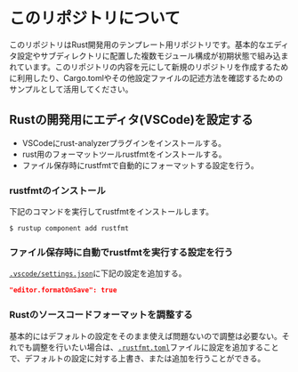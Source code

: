 # このリポジトリについて

このリポジトリはRust開発用のテンプレート用リポジトリです。基本的なエディタ設定やサブディレクトリに配置した複数モジュール構成が初期状態で組み込まれています。このリポジトリの内容を元にして新規のリポジトリを作成するために利用したり、Cargo.tomlやその他設定ファイルの記述方法を確認するためのサンプルとして活用してください。

## Rustの開発用にエディタ(VSCode)を設定する

- VSCodeにrust-analyzerプラグインをインストールする。
- rust用のフォーマットツールrustfmtをインストールする。
- ファイル保存時にrustfmtで自動的にフォーマットする設定を行う。

### rustfmtのインストール

下記のコマンドを実行してrustfmtをインストールします。

```
$ rustup component add rustfmt
```

### ファイル保存時に自動でrustfmtを実行する設定を行う

[`.vscode/settings.json`](.vscode/settings.json)に下記の設定を追加する。

```json
"editor.formatOnSave": true
```

### Rustのソースコードフォーマットを調整する

基本的にはデフォルトの設定をそのまま使えば問題ないので調整は必要ない。それでも調整を行いたい場合は、[`.rustfmt.toml`](.rustfmt.toml)ファイルに設定を追加することで、デフォルトの設定に対する上書き、または追加を行うことができる。
